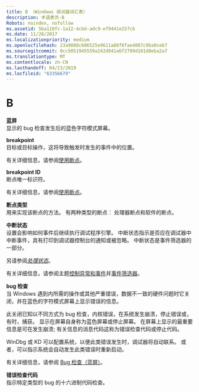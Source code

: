```yaml
---
title: B （Windows 调试器词汇表）
description: 术语表页-B
Robots: noindex, nofollow
ms.assetid: 5ba110fc-1a12-4cbd-adc9-ef9441e257cb
ms.date: 11/28/2017
ms.localizationpriority: medium
ms.openlocfilehash: 23a9888c606525e9611a88f8fae4087c9ba0ceb7
ms.sourcegitcommit: 0cc5051945559a242d941a6f2799d161d8eba2a7
ms.translationtype: MT
ms.contentlocale: zh-CN
ms.lasthandoff: 04/23/2019
ms.locfileid: "63356679"
---
```

# <a name="b"></a>B


<span id="blue_screen"></span><span id="BLUE_SCREEN"></span>**蓝屏**  
显示的 bug 检查发生后的蓝色字符模式屏幕。

<span id="breakpoint"></span><span id="BREAKPOINT"></span>**breakpoint**  
目标或目标操作，这将导致触发时发生的事件中的位置。

有关详细信息，请参阅[使用断点](using-breakpoints.md)。

<span id="breakpoint_id"></span><span id="BREAKPOINT_ID"></span>**breakpoint ID**  
断点唯一标识符。

有关详细信息，请参阅[使用断点](using-breakpoints.md)。

<span id="breakpoint_type"></span><span id="BREAKPOINT_TYPE"></span>**断点类型**  
用来实现该断点的方法。 有两种类型的断点： 处理器断点和软件的断点。

<span id="break_status"></span><span id="BREAK_STATUS"></span>**中断状态**  
设置会影响如何事件后继续执行调试程序引擎。 中断状态指示是否应在调试器中中断事件，具有打印到调试器控制台的通知或被忽略。 中断状态是事件筛选器的一部分。

另请参阅[*处理状态*](h.md#handling-status)。

有关详细信息，请参阅主题[控制异常和事件](controlling-exceptions-and-events.md)并[事件筛选器](event-filters.md)。

<span id="bug_check"></span><span id="BUG_CHECK"></span>**bug 检查**  
当 Windows 遇到内所需的操作或其他严重错误，数据不一致的硬件问题时它关闭，并在蓝色的字符模式屏幕上显示错误的信息。

此关闭已知以不同方式为 bug 检查，内核错误，在系统发生崩溃，停止错误或，有时，捕获。 显示在屏幕自身称为蓝色屏幕或停止屏幕。 在屏幕上显示的最重要信息是可在发生崩溃; 有关信息的消息代码这称为错误检查代码或停止代码。

WinDbg 或 KD 可以配置系统，以便此类错误发生时，调试器将自动联系。 或者，可以指示系统会自动发生此类错误时重新启动。

有关详细信息，请参阅 [Bug 检查（蓝屏）](bug-checks--blue-screens-.md)。

<span id="bug_check_code"></span><span id="BUG_CHECK_CODE"></span>**错误检查代码**  
指示特定类型的 bug 的十六进制代码检查。

 

 






